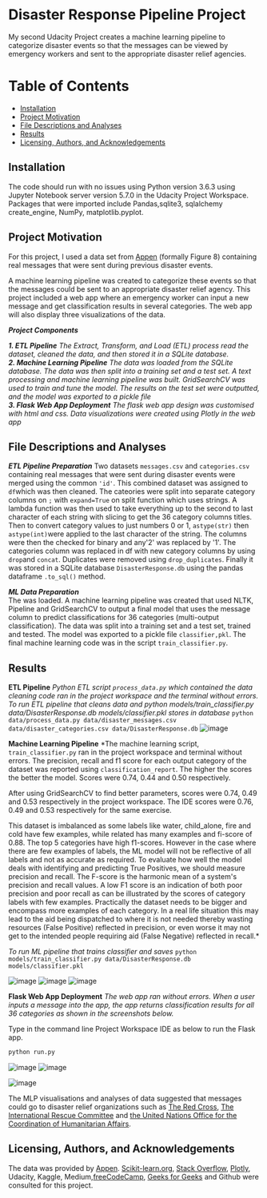 # Disaster Response Pipeline Project
My second Udacity Project creates a machine learning pipeline to categorize disaster events so that the messages can be viewed by emergency workers and sent to the appropriate disaster relief agencies.

# Table of Contents

* [Installation](#Installation)
* [Project Motivation](#Project-Motivation)
* [File Descriptions and Analyses](#File-Descriptions-and-Analyses)
* [Results](#Results)
* [Licensing, Authors, and Acknowledgements](#Licensing,-Authors,-and-Acknowledgements)


## Installation <a name="Installation"></a>
The code should run with no issues using Python version 3.6.3 using Jupyter Notebook server version 5.7.0 in the Udacity Project Workspace.  Packages that were imported include Pandas,sqlite3, sqlalchemy create_engine, NumPy,  matplotlib.pyplot.  

## Project Motivation <a name="Project-Motivation"></a>
For this project, I used a data set from [Appen](https://appen.com/) (formally Figure 8) containing real messages that were sent during previous disaster events. 

A machine learning pipeline was created to categorize these events so that the messages could be sent to an appropriate disaster relief agency. This project included a web app where an emergency worker can input a new message and get classification results in several categories. The web app will also display three visualizations of the data. 

**_Project Components_**
 
**_1. ETL Pipeline_** *The Extract, Transform, and Load (ETL) process read the dataset, cleaned the data, and then stored it in a SQLite database.*  
**_2. Machine Learning Pipeline_** *The data was loaded from the SQLite database.  The data was then split  into a training set and a test set. A text processing and machine learning pipeline was built.  GridSearchCV was used to train and tune the model.  The results on the test set were outputted, and the model was exported to a pickle file*  
**_3. Flask Web App Deployment_** *The flask web app design was customised with html and css.  Data visualizations were created using Plotly in the web app*  



## File Descriptions and Analyses <a name="File-Descriptions-and-Analyses"></a>
**_ETL Pipeline Preparation_**
Two datasets ```messages.csv``` and ```categories.csv``` containing real messages that were sent during disaster events were merged using the common ```'id'```.  This combined dataset was assigned to ```df```which was then cleaned. The cateories were split into separate category columns on ```;``` with ```expand=True``` on split function which uses strings.  A lambda function was then used to take everything 
up to the second to last character of each string with slicing to get the 36 category columns titles.  Then to convert category values to just numbers 0 or 1, ```astype(str)``` then ```astype(int)```were applied to the last character of the string.  The columns were then the checked for binary and any'2' was replaced by '1'.  The categories column was replaced in df with new category columns by using ```drop```and ```concat```.  Duplicates were removed using ```drop_duplicates```.  Finally it was stored in a SQLite database ```DisasterResponse.db``` using the pandas dataframe ```.to_sql()``` method.



**_ML Data Preparation_**  
The was loaded. A machine learning pipeline was created that used NLTK, Pipeline and GridSearchCV to output a final model that uses the message column to predict classifications for 36 categories (multi-output classification). The data was split into a training set and a test set, trained and tested.  The model was exported to a pickle file ```classifier,pkl```. The final machine learning code was in the script ```train_classifier.py```.


## Results <a name="Results"></a>

**ETL Pipeline** *Python ETL script ```process_data.py``` which contained the data cleaning code ran in the project workspace and the terminal without errors.
To run ETL pipeline that cleans data and python models/train_classifier.py data/DisasterResponse.db models/classifier.pkl stores in database*
        ```python data/process_data.py data/disaster_messages.csv data/disaster_categories.csv data/DisasterResponse.db```
![image](https://github.com/nirvannar/DisasterResponsePipeline/assets/52913504/a5e47eec-3b28-4641-882f-9ff3b241b5b3)



**Machine Learning Pipeline** *The machine learning script, ```train_classifier.py``` ran in the project workspace and terminal without errors. The precision, recall and f1 score for each output category of the dataset was reported using ```classification_report```. The higher the scores the better the model.  Scores were 0.74, 0.44 and 0.50 respectively.  

After using GridSearchCV to find better parameters, scores were 0.74, 0.49 and 0.53 respectively in the project workspace.  The IDE scores were 0.76, 0.49 and 0.53 respectively for the same exercise. 

This dataset is imbalanced as some labels like water, child_alone, fire and cold have few examples, while related has many examples and fi-score of 0.88. The top 5 categories have high f1-scores.  However in the case where there are few examples of labels, the ML model will not be reflective of all labels and not as accurate as required.  To evaluate how well the model deals with identifying and predicting True Positives, we should measure precision and recall. The F-score is the harmonic mean of a system's precision and recall values.  A low F1 score is an indication of both poor precision and poor recall as can be illustrated by the scores of category labels with few examples.  Practically the dataset needs to be bigger and encompass more examples of each category. In a real life situation this may lead to the aid being dispatched to where it is not needed thereby wasting resources (False Positive) reflected in precision, or even worse it may not get to the intended people requiring aid (False Negative) reflected in recall.*  

*To run ML pipeline that trains classifier and saves*
        ```python models/train_classifier.py data/DisasterResponse.db models/classifier.pkl``` 

![image](https://github.com/nirvannar/DisasterResponsePipeline/assets/52913504/2367181f-cbaa-417e-832b-a0bf040b7381)
![image](https://github.com/nirvannar/DisasterResponsePipeline/assets/52913504/076d47f3-cdbb-49da-9f8f-02a572c70b7a)
![image](https://github.com/nirvannar/DisasterResponsePipeline/assets/52913504/f903dfcf-514d-4496-a2bb-e74e7a29c15a)


**Flask Web App Deployment** *The web app ran without errors. When a user inputs a message into the app, the app returns classification results for all 36 categories as shown in the screenshots below.*  




Type in the command line Project Workspace IDE as below to run the Flask app.

```python
python run.py
```



![image](https://github.com/nirvannar/DisasterResponsePipeline/assets/52913504/1f5b13a0-9d57-44cc-8b6f-c0db43e7be5e)
![image](https://github.com/nirvannar/DisasterResponsePipeline/assets/52913504/36987932-4d63-42fc-a5f9-7209ed944b02)

![image](https://github.com/nirvannar/DisasterResponsePipeline/assets/52913504/1dff5d30-c10e-4b01-9582-2061d859d642)

The MLP visualisations and analyses of data suggested that messages could go to disaster relief organizations such as [The Red Cross](https://www.redcross.org/about-us/our-work/international-services/international-disasters-and-crises.html), [The International Rescue Committee](https://www.rescue.org/) and [the United Nations Office for the Coordination of Humanitarian Affairs](https://www.unocha.org/).




## Licensing, Authors, and Acknowledgements <a name="Licensing,-Authors,-and-Acknowledgements"></a>
The data was provided by [Appen](https://appen.com/). [Scikit-learn.org](https://scikit-learn.org/), [Stack Overflow](https://stackoverflow.com/), [Plotly](https://plotly.com/graphing-libraries/), Udacity, Kaggle, Medium,[freeCodeCamp](https://www.freecodecamp.org/news/how-to-sort-values-in-pandas/), [Geeks for Geeks](https://www.geeksforgeeks.org/) and Github were consulted for this project.  

